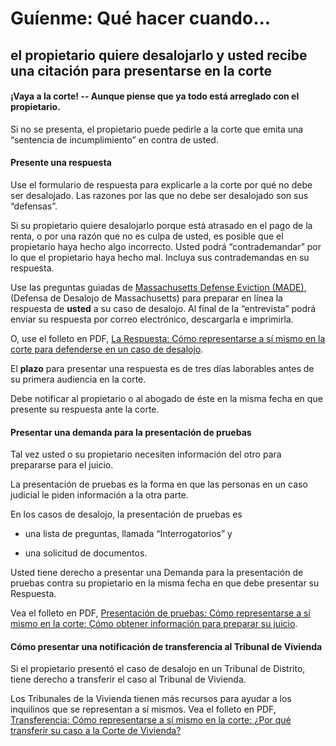 ﻿# Guíenme: Qué hacer cuando...

## el propietario quiere desalojarlo y usted recibe una citación para presentarse en la corte

#### ¡Vaya a la corte! -- Aunque piense que ya todo está arreglado con el propietario.

Si no se presenta, el propietario puede pedirle a la corte que emita una “sentencia de incumplimiento” en contra de usted.

#### Presente una respuesta

Use el formulario de respuesta para explicarle a la corte por qué no debe ser desalojado. Las razones por las que no debe ser desalojado son sus “defensas”.

Si su propietario quiere desalojarlo porque está atrasado en el pago de la renta, o por una razón que no es culpa de usted, es posible que el propietario haya hecho algo incorrecto. Usted podrá “contrademandar” por lo que el propietario haya hecho mal. Incluya sus contrademandas en su respuesta.

Use las preguntas guiadas de [Massachusetts Defense Eviction (MADE)](https://www.masslegalhelp.org/made), (Defensa de Desalojo de Massachusetts) para preparar en línea  la respuesta de **usted** a su caso de desalojo. Al final de la “entrevista” podrá enviar su respuesta por correo electrónico, descargarla e imprimirla.

O, use el folleto en PDF, [La Respuesta: ](https://www.masslegalhelp.org/housing/lt1-booklet-3-answer.pdf)[ ](https://www.masslegalhelp.org/housing/lt1-booklet-3-answer.pdf)[Cómo representarse a sí mismo en la corte para defenderse en un caso de desalojo](https://www.masslegalhelp.org/housing/lt1-booklet-3-answer.pdf).

El **plazo** para presentar una respuesta es de tres días laborables antes de su primera audiencia en la corte.

Debe notificar al propietario o al abogado de éste en la misma fecha en que presente su respuesta ante la corte.

#### Presentar una demanda para la presentación de pruebas

Tal vez usted o su propietario necesiten información del otro para prepararse para el juicio.

La presentación de pruebas es la forma en que las personas en un caso judicial le piden información a la otra parte.

En los casos de desalojo, la presentación de pruebas es

- una lista de preguntas, llamada “Interrogatorios” y

- una solicitud de documentos.

Usted tiene derecho a presentar una Demanda para la presentación de pruebas contra su propietario en la misma fecha en que debe presentar su Respuesta.

Vea el folleto en PDF, [Presentación de pruebas:](https://www.masslegalhelp.org/housing/lt1-booklet-4-discovery.pdf)[ ](https://www.masslegalhelp.org/housing/lt1-booklet-4-discovery.pdf)[Cómo representarse a sí mismo en la corte:](https://www.masslegalhelp.org/housing/lt1-booklet-4-discovery.pdf)[ ](https://www.masslegalhelp.org/housing/lt1-booklet-4-discovery.pdf)[Cómo obtener información para preparar su juicio](https://www.masslegalhelp.org/housing/lt1-booklet-4-discovery.pdf).

#### Cómo presentar una notificación de transferencia al Tribunal de Vivienda

Si el propietario presentó el caso de desalojo en un Tribunal de Distrito, tiene derecho a transferir el caso al Tribunal de Vivienda.

Los Tribunales de la Vivienda tienen más recursos para ayudar a los inquilinos que se representan a sí mismos. Vea el folleto en PDF, [Transferencia:](https://www.masslegalhelp.org/housing/lt1-booklet-5-transfer.pdf)[ ](https://www.masslegalhelp.org/housing/lt1-booklet-5-transfer.pdf)[Cómo representarse a sí mismo en la corte:](https://www.masslegalhelp.org/housing/lt1-booklet-5-transfer.pdf)[ ](https://www.masslegalhelp.org/housing/lt1-booklet-5-transfer.pdf)[¿Por qué transferir su caso a la Corte de Vivienda?](https://www.masslegalhelp.org/housing/lt1-booklet-5-transfer.pdf)
